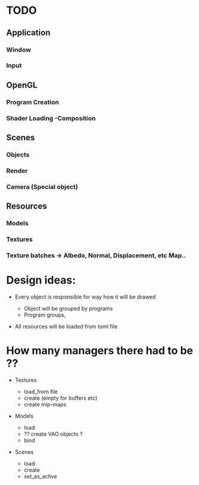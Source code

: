 # TODO

## Application

### Window
### Input

## OpenGL

### Program Creation
### Shader Loading -Composition


## Scenes

### Objects
### Render
### Camera (Special object)

## Resources

### Models
### Textures
### Texture batches -> Albedo, Normal, Displacement, etc Map..


# Design ideas:
 - Every object is responsible for way how it will be drawed
   - Object will be grouped by programs
   - Program groups,
  

- All resources will be loaded from toml file


# How many managers there had to be ??

- Textures
  - load_from file
  - create (empty for buffers etc)
  - create mip-maps

- Models
  - load
  - ?? create VAO objects ?
  - bind

- Scenes
  - load
  - create
  - set_as_active  
